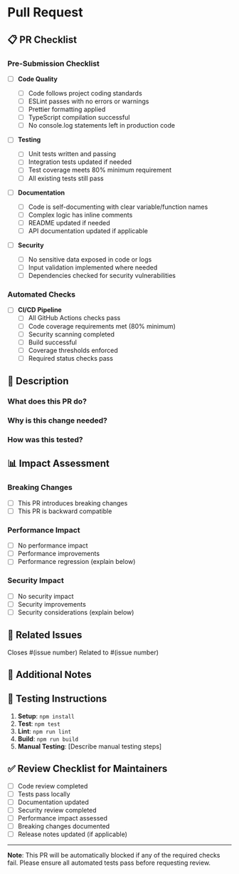 # Pull Request

## 📋 PR Checklist

### Pre-Submission Checklist

- [ ] **Code Quality**

  - [ ] Code follows project coding standards
  - [ ] ESLint passes with no errors or warnings
  - [ ] Prettier formatting applied
  - [ ] TypeScript compilation successful
  - [ ] No console.log statements left in production code

- [ ] **Testing**

  - [ ] Unit tests written and passing
  - [ ] Integration tests updated if needed
  - [ ] Test coverage meets 80% minimum requirement
  - [ ] All existing tests still pass

- [ ] **Documentation**

  - [ ] Code is self-documenting with clear variable/function names
  - [ ] Complex logic has inline comments
  - [ ] README updated if needed
  - [ ] API documentation updated if applicable

- [ ] **Security**
  - [ ] No sensitive data exposed in code or logs
  - [ ] Input validation implemented where needed
  - [ ] Dependencies checked for security vulnerabilities

### Automated Checks

- [ ] **CI/CD Pipeline**
  - [ ] All GitHub Actions checks pass
  - [ ] Code coverage requirements met (80% minimum)
  - [ ] Security scanning completed
  - [ ] Build successful
  - [ ] Coverage thresholds enforced
  - [ ] Required status checks pass

## 🎯 Description

<!-- Provide a clear and concise description of the changes -->

### What does this PR do?

<!-- Explain the purpose and scope of the changes -->

### Why is this change needed?

<!-- Describe the problem this solves or the feature it adds -->

### How was this tested?

<!-- Describe the testing approach and what was verified -->

## 📊 Impact Assessment

### Breaking Changes

- [ ] This PR introduces breaking changes
- [ ] This PR is backward compatible

### Performance Impact

- [ ] No performance impact
- [ ] Performance improvements
- [ ] Performance regression (explain below)

### Security Impact

- [ ] No security impact
- [ ] Security improvements
- [ ] Security considerations (explain below)

## 🔗 Related Issues

<!-- Link to any related issues, discussions, or documentation -->

Closes #(issue number)
Related to #(issue number)

## 📝 Additional Notes

<!-- Any additional context, screenshots, or information that reviewers should know -->

## 🧪 Testing Instructions

<!-- Step-by-step instructions for testing this PR -->

1. **Setup**: `npm install`
2. **Test**: `npm test`
3. **Lint**: `npm run lint`
4. **Build**: `npm run build`
5. **Manual Testing**: [Describe manual testing steps]

## ✅ Review Checklist for Maintainers

- [ ] Code review completed
- [ ] Tests pass locally
- [ ] Documentation updated
- [ ] Security review completed
- [ ] Performance impact assessed
- [ ] Breaking changes documented
- [ ] Release notes updated (if applicable)

---

**Note**: This PR will be automatically blocked if any of the required checks fail. Please ensure all automated tests pass before requesting review.
